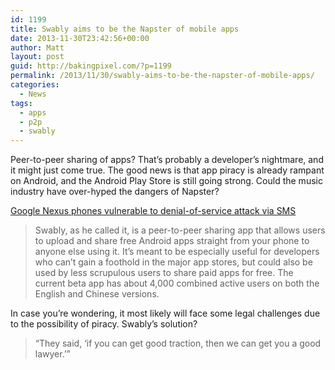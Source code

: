 ```yaml
---
id: 1199
title: Swably aims to be the Napster of mobile apps
date: 2013-11-30T23:42:56+00:00
author: Matt
layout: post
guid: http://bakingpixel.com/?p=1199
permalink: /2013/11/30/swably-aims-to-be-the-napster-of-mobile-apps/
categories:
  - News
tags:
  - apps
  - p2p
  - swably
---
```

Peer-to-peer sharing of apps? That&#8217;s probably a developer&#8217;s nightmare, and it might just come true. The good news is that app piracy is already rampant on Android, and the Android Play Store is still going strong. Could the music industry have over-hyped the dangers of Napster?

[Google Nexus phones vulnerable to denial-of-service attack via SMS](http://www.pcworld.com/article/2067960/google-nexus-phones-vulnerable-to-denialofservice-attack-via-flash-sms-messages.html)

> Swably, as he called it, is a peer-to-peer sharing app that allows users to upload and share free Android apps straight from your phone to anyone else using it. It’s meant to be especially useful for developers who can’t gain a foothold in the major app stores, but could also be used by less scrupulous users to share paid apps for free. The current beta app has about 4,000 combined active users on both the English and Chinese versions. 

In case you&#8217;re wondering, it most likely will face some legal challenges due to the possibility of piracy. Swably&#8217;s solution?

> “They said, ‘if you can get good traction, then we can get you a good lawyer.’”